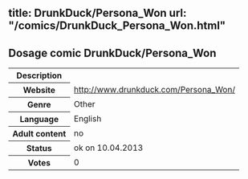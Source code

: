title: DrunkDuck/Persona_Won
url: "/comics/DrunkDuck_Persona_Won.html"
---
Dosage comic DrunkDuck/Persona_Won
-----------------------------------------

<table class="comicinfo">
<tr>
<th>Description</th><td></td>
</tr>
<tr>
<th>Website</th><td><a href="http://www.drunkduck.com/Persona_Won/">http://www.drunkduck.com/Persona_Won/</a></td>
</tr>
<tr>
<th>Genre</th><td>Other</td>
</tr>
<tr>
<th>Language</th><td>English</td>
</tr>
<tr>
<th>Adult content</th><td>no</td>
</tr>
<tr>
<th>Status</th><td>ok on 10.04.2013</td>
</tr>
<tr>
<th>Votes</th><td>0</div></td>
</tr>
</table>
